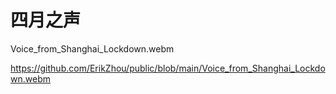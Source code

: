 # 四月之声
Voice_from_Shanghai_Lockdown.webm

https://github.com/ErikZhou/public/blob/main/Voice_from_Shanghai_Lockdown.webm
